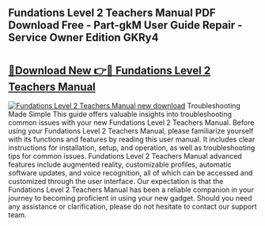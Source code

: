 ## Fundations Level 2 Teachers Manual PDF Download Free - Part-gkM User Guide Repair - Service Owner Edition GKRy4

# <h2><a href="http://bc10556.oget.top/?id=Fundations+Level+2+Teachers+Manual">🔗Download New 👉🔴 Fundations Level 2 Teachers Manual</a></h2>

[![Fundations Level 2 Teachers Manual new download](https://i.imgur.com/5g1atiW.png)](http://bc10556.oget.top/?id=Fundations+Level+2+Teachers+Manual)
Troubleshooting Made Simple This guide offers valuable insights into troubleshooting common issues with your new Fundations Level 2 Teachers Manual. Before using your Fundations Level 2 Teachers Manual, please familiarize yourself with its functions and features by reading this user manual. It includes clear instructions for installation, setup, and operation, as well as troubleshooting tips for common issues. Fundations Level 2 Teachers Manual advanced features include augmented reality, customizable profiles, automatic software updates, and voice recognition, all of which can be accessed and customized through the user interface. Our expectation is that the Fundations Level 2 Teachers Manual has been a reliable companion in your journey to becoming proficient in using your new gadget. Should you need any assistance or clarification, please do not hesitate to contact our support team.
